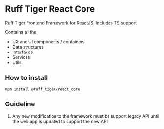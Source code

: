 # Ruff Tiger React Core

Ruff Tiger Frontend Framework for ReactJS. Includes TS support.

Contains all the

- UX and UI components / containers
- Data structures
- Interfaces
- Services
- Utils

## How to install

```
npm install @ruff_tiger/react_core
```

## Guideline

1. Any new modification to the framework must be support legacy API until the web app is updated to support the new API
